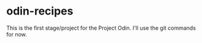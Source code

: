 # odin-recipes

This is the first stage/project for the Project Odin.
I'll use the git commands for now.